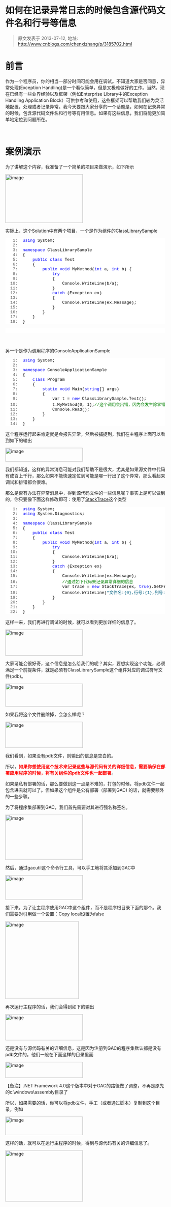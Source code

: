 # 如何在记录异常日志的时候包含源代码文件名和行号等信息 
> 原文发表于 2013-07-12, 地址: http://www.cnblogs.com/chenxizhang/p/3185702.html 


<h1>前言</h1> <p>作为一个程序员，你的相当一部分时间可能会用在调试。不知道大家是否同意，异常处理(Exception Handling)是一个看似简单，但是又极难做好的工作。当然，现在已经有一些业界经验以及框架（例如Enterprise Library中的Exception Handling Application Block）可供参考和使用，这些框架可以帮助我们较为灵活地配置，处理或者记录异常。我今天要跟大家分享的一个话题是，如何在记录异常的时候，包含源代码文件名和行号等有用信息。如果有这些信息，我们将能更加简单地定位到问题所在。</p> <p>&nbsp;</p> <h1>案例演示</h1> <p>为了讲解这个内容，我准备了一个简单的项目来做演示，如下所示</p> <p><a href="http://images.cnitblog.com/blog/9072/201307/12101207-ce199f4c847c4af18ceeceeb124c6cae.png"><img title="image" border="0" alt="image" src="http://images.cnitblog.com/blog/9072/201307/12101208-29e7dbf1f9144a00a2b61fe183613ac3.png" width="244" height="153"></a></p> <p>实际上，这个Solution中有两个项目，一个是作为组件的ClassLibrarySample</p> <div class="csharpcode"><pre><span class="lnum">   1:  </span><span class="kwrd">using</span> System;</pre><pre><span class="lnum">   2:  </span>&nbsp;</pre><pre><span class="lnum">   3:  </span><span class="kwrd">namespace</span> ClassLibrarySample</pre><pre><span class="lnum">   4:  </span>{</pre><pre><span class="lnum">   5:  </span>    <span class="kwrd">public</span> <span class="kwrd">class</span> Test</pre><pre><span class="lnum">   6:  </span>    {</pre><pre><span class="lnum">   7:  </span>        <span class="kwrd">public</span> <span class="kwrd">void</span> MyMethod(<span class="kwrd">int</span> a, <span class="kwrd">int</span> b) {</pre><pre><span class="lnum">   8:  </span>            <span class="kwrd">try</span></pre><pre><span class="lnum">   9:  </span>            {</pre><pre><span class="lnum">  10:  </span>                Console.WriteLine(b/a);</pre><pre><span class="lnum">  11:  </span>            }</pre><pre><span class="lnum">  12:  </span>            <span class="kwrd">catch</span> (Exception ex)</pre><pre><span class="lnum">  13:  </span>            {</pre><pre><span class="lnum">  14:  </span>                Console.WriteLine(ex.Message);</pre><pre><span class="lnum">  15:  </span>            }</pre><pre><span class="lnum">  16:  </span>        }</pre><pre><span class="lnum">  17:  </span>    }</pre><pre><span class="lnum">  18:  </span>}</pre></div>
<style type="text/css">.csharpcode, .csharpcode pre
{
	font-size: small;
	color: black;
	font-family: consolas, "Courier New", courier, monospace;
	background-color: #ffffff;
	/*white-space: pre;*/
}
.csharpcode pre { margin: 0em; }
.csharpcode .rem { color: #008000; }
.csharpcode .kwrd { color: #0000ff; }
.csharpcode .str { color: #006080; }
.csharpcode .op { color: #0000c0; }
.csharpcode .preproc { color: #cc6633; }
.csharpcode .asp { background-color: #ffff00; }
.csharpcode .html { color: #800000; }
.csharpcode .attr { color: #ff0000; }
.csharpcode .alt 
{
	background-color: #f4f4f4;
	width: 100%;
	margin: 0em;
}
.csharpcode .lnum { color: #606060; }
</style>
<pre class="csharpcode">&nbsp;</pre>
<p>
<style type="text/css">.csharpcode, .csharpcode pre
{
	font-size: small;
	color: black;
	font-family: consolas, "Courier New", courier, monospace;
	background-color: #ffffff;
	/*white-space: pre;*/
}
.csharpcode pre { margin: 0em; }
.csharpcode .rem { color: #008000; }
.csharpcode .kwrd { color: #0000ff; }
.csharpcode .str { color: #006080; }
.csharpcode .op { color: #0000c0; }
.csharpcode .preproc { color: #cc6633; }
.csharpcode .asp { background-color: #ffff00; }
.csharpcode .html { color: #800000; }
.csharpcode .attr { color: #ff0000; }
.csharpcode .alt 
{
	background-color: #f4f4f4;
	width: 100%;
	margin: 0em;
}
.csharpcode .lnum { color: #606060; }
</style>
</p>
<p>&nbsp;</p>
<p>另一个是作为调用程序的ConsoleApplicationSample</p>
<div class="csharpcode"><pre><span class="lnum">   1:  </span><span class="kwrd">using</span> System;</pre><pre><span class="lnum">   2:  </span>&nbsp;</pre><pre><span class="lnum">   3:  </span><span class="kwrd">namespace</span> ConsoleApplicationSample</pre><pre><span class="lnum">   4:  </span>{</pre><pre><span class="lnum">   5:  </span>    <span class="kwrd">class</span> Program</pre><pre><span class="lnum">   6:  </span>    {</pre><pre><span class="lnum">   7:  </span>        <span class="kwrd">static</span> <span class="kwrd">void</span> Main(<span class="kwrd">string</span>[] args)</pre><pre><span class="lnum">   8:  </span>        {</pre><pre><span class="lnum">   9:  </span>            var t = <span class="kwrd">new</span> ClassLibrarySample.Test();</pre><pre><span class="lnum">  10:  </span>            t.MyMethod(0, 1);<span class="rem">//这个调用会出错，因为会发生除零错误</span></pre><pre><span class="lnum">  11:  </span>            Console.Read();</pre><pre><span class="lnum">  12:  </span>        }</pre><pre><span class="lnum">  13:  </span>    }</pre><pre><span class="lnum">  14:  </span>}</pre></div>
<p>
<style type="text/css">.csharpcode, .csharpcode pre
{
	font-size: small;
	color: black;
	font-family: consolas, "Courier New", courier, monospace;
	background-color: #ffffff;
	/*white-space: pre;*/
}
.csharpcode pre { margin: 0em; }
.csharpcode .rem { color: #008000; }
.csharpcode .kwrd { color: #0000ff; }
.csharpcode .str { color: #006080; }
.csharpcode .op { color: #0000c0; }
.csharpcode .preproc { color: #cc6633; }
.csharpcode .asp { background-color: #ffff00; }
.csharpcode .html { color: #800000; }
.csharpcode .attr { color: #ff0000; }
.csharpcode .alt 
{
	background-color: #f4f4f4;
	width: 100%;
	margin: 0em;
}
.csharpcode .lnum { color: #606060; }
</style>
</p>
<p>这个程序运行起来肯定就是会报告异常，然后被捕捉到，我们在主程序上面可以看到如下的输出</p>
<p><a href="http://images.cnitblog.com/blog/9072/201307/12101208-67399773ad3c4faaa08ca4ca6680d2d0.png"><img title="image" border="0" alt="image" src="http://images.cnitblog.com/blog/9072/201307/12101209-5df4516cafc14dc082fb6c1ee9c04232.png" width="244" height="43"></a></p>
<p>我们都知道，这样的异常消息可能对我们帮助不是很大，尤其是如果源文件中代码有成百上千行，那么如果不能快速定位到可能是哪一行出了这个异常，那么看起来调试和排错都会很难。</p>
<p>那么是否有办法在异常消息中，得到源代码文件的一些信息呢？事实上是可以做到的，你只要像下面这样修改即可：使用了<a href="http://msdn.microsoft.com/zh-cn/library/vstudio/system.diagnostics.stacktrace.aspx">StackTrace</a>这个类型</p>
<div class="csharpcode"><pre><span class="lnum">   1:  </span><span class="kwrd">using</span> System;</pre><pre><span class="lnum">   2:  </span><span class="kwrd">using</span> System.Diagnostics;</pre><pre><span class="lnum">   3:  </span>&nbsp;</pre><pre><span class="lnum">   4:  </span><span class="kwrd">namespace</span> ClassLibrarySample</pre><pre><span class="lnum">   5:  </span>{</pre><pre><span class="lnum">   6:  </span>    <span class="kwrd">public</span> <span class="kwrd">class</span> Test</pre><pre><span class="lnum">   7:  </span>    {</pre><pre><span class="lnum">   8:  </span>        <span class="kwrd">public</span> <span class="kwrd">void</span> MyMethod(<span class="kwrd">int</span> a, <span class="kwrd">int</span> b) {</pre><pre><span class="lnum">   9:  </span>            <span class="kwrd">try</span></pre><pre><span class="lnum">  10:  </span>            {</pre><pre><span class="lnum">  11:  </span>                Console.WriteLine(b/a);</pre><pre><span class="lnum">  12:  </span>            }</pre><pre><span class="lnum">  13:  </span>            <span class="kwrd">catch</span> (Exception ex)</pre><pre><span class="lnum">  14:  </span>            {</pre><pre><span class="lnum">  15:  </span>                Console.WriteLine(ex.Message);</pre><pre><span class="lnum">  16:  </span>                <span class="rem">//通过如下代码来记录异常详细的信息</span></pre><pre><span class="lnum">  17:  </span>                var trace = <span class="kwrd">new</span> StackTrace(ex, <span class="kwrd">true</span>).GetFrame(0);</pre><pre><span class="lnum">  18:  </span>                Console.WriteLine(<span class="str">"文件名:{0},行号:{1},列号:{2}"</span>, trace.GetFileName(), trace.GetFileLineNumber(), trace.GetFileColumnNumber());</pre><pre><span class="lnum">  19:  </span>            }</pre><pre><span class="lnum">  20:  </span>        }</pre><pre><span class="lnum">  21:  </span>    }</pre><pre><span class="lnum">  22:  </span>}</pre></div>
<style type="text/css">.csharpcode, .csharpcode pre
{
	font-size: small;
	color: black;
	font-family: consolas, "Courier New", courier, monospace;
	background-color: #ffffff;
	/*white-space: pre;*/
}
.csharpcode pre { margin: 0em; }
.csharpcode .rem { color: #008000; }
.csharpcode .kwrd { color: #0000ff; }
.csharpcode .str { color: #006080; }
.csharpcode .op { color: #0000c0; }
.csharpcode .preproc { color: #cc6633; }
.csharpcode .asp { background-color: #ffff00; }
.csharpcode .html { color: #800000; }
.csharpcode .attr { color: #ff0000; }
.csharpcode .alt 
{
	background-color: #f4f4f4;
	width: 100%;
	margin: 0em;
}
.csharpcode .lnum { color: #606060; }
</style>

<p>这样一来，我们再进行调试的时候，就可以看到更加详细的信息了。</p>
<p><a href="http://images.cnitblog.com/blog/9072/201307/12101209-a5aa538c1d07433b9738aa48d55e1c5d.png"><img title="image" border="0" alt="image" src="http://images.cnitblog.com/blog/9072/201307/12101209-ddf7c7d3771c4328bb020c7e6ed6049c.png" width="244" height="82"></a></p>
<p>大家可能会很好奇，这个信息是怎么给我们的呢？其实，要想实现这个功能，必须满足一个前提条件，就是必须有ClassLibrarySample这个组件对应的调试符号文件(pdb)。</p>
<p><a href="http://images.cnitblog.com/blog/9072/201307/12101210-bdbf8ecbec9b404e8539384fc472e901.png"><img title="image" border="0" alt="image" src="http://images.cnitblog.com/blog/9072/201307/12101211-ef6f0bb931c342c39cba894d7c44664e.png" width="244" height="72"></a></p>
<p>如果我将这个文件删除掉，会怎么样呢？</p>
<p><a href="http://images.cnitblog.com/blog/9072/201307/12101211-08760fdfe9cf4186a0f1c3775978c93f.png"><img title="image" border="0" alt="image" src="http://images.cnitblog.com/blog/9072/201307/12101212-5b9dd3edf7f64774b164dc6ed9181e7d.png" width="244" height="82"></a></p>
<p>我们看到，如果没有pdb文件，则输出的信息是空白的。<br></p>
<p>所以，<strong><font color="#ff0000">如果你想使用这个技术来记录这些与源代码有关的详细信息，需要确保在部署应用程序的时候，将有关组件的pdb文件也一起部署</font></strong>。</p>
<p>如果是私有部署的话，那么要做到这一点是不难的，打包的时候，将pdb文件一起包含进去就可以了。但如果这个组件是公有部署（部署到GAC) 的话，就需要额外的一些步骤。</p>
<p>为了将程序集部署到GAC，我们首先需要对其进行强名称签名。</p>
<p><a href="http://images.cnitblog.com/blog/9072/201307/12101212-b7d2ebcc9fc447bbbcb34873b56a45bc.png"><img title="image" border="0" alt="image" src="http://images.cnitblog.com/blog/9072/201307/12101212-b71588cbe45946fd8f235edd238d5a2c.png" width="244" height="142"></a></p>
<p>然后，通过gacutil这个命令行工具，可以手工地将其添加到GAC中</p>
<p><a href="http://images.cnitblog.com/blog/9072/201307/12101214-f55b501748fe41b398118c883c9231f0.png"><img title="image" border="0" alt="image" src="http://images.cnitblog.com/blog/9072/201307/12101215-6919035b98c944e0a112e53a3ce93369.png" width="244" height="77"></a></p>
<p>接下来，为了让主程序使用GAC中这个组件，而不是程序根目录下面的那个。我们需要对引用做一个设置：Copy local设置为false</p>
<p><a href="http://images.cnitblog.com/blog/9072/201307/12101215-a96efbd97eef47899d774950564e629b.png"><img title="image" border="0" alt="image" src="http://images.cnitblog.com/blog/9072/201307/12101216-3f554c55d8e14ebabed3744463d50a4f.png" width="231" height="244"></a></p>
<p>再次运行主程序的话，我们会得到如下的输出</p>
<p><a href="http://images.cnitblog.com/blog/9072/201307/12101216-b8211a6d843c4d3eac02908700a87e96.png"><img title="image" border="0" alt="image" src="http://images.cnitblog.com/blog/9072/201307/12101216-96886d5cb6a64358b5a0e54425785ce6.png" width="244" height="82"></a></p>
<p>还是没有与源代码有关的详细信息，这是因为注册到GAC的程序集默认都是没有pdb文件的。他们一般在下面这样的目录里面</p>
<p><a href="http://images.cnitblog.com/blog/9072/201307/12101216-520f9b9d23ba4da9a8000d6153973a72.png"><img title="image" border="0" alt="image" src="http://images.cnitblog.com/blog/9072/201307/12101217-bb5cb1474c2848e684a3d5b3d02c0442.png" width="244" height="50"></a></p>
<p>【备注】.NET Framework 4.0这个版本中对于GAC的路径做了调整，不再是原先的c:\windows\assembly目录了</p>
<p>所以，如果需要的话，你可以将pdb文件，手工（或者通过脚本）复制到这个目录，例如</p>
<p><a href="http://images.cnitblog.com/blog/9072/201307/12101217-0cf877e661ae4d02bbc33aeebbb87c54.png"><img title="image" border="0" alt="image" src="http://images.cnitblog.com/blog/9072/201307/12101217-7d9ebf7ce01041ddb0b3b2d8b68c6994.png" width="244" height="58"></a></p>
<p>这样的话，就可以在运行主程序的时候，得到与源代码有关的详细信息了。</p>
<p><a href="http://images.cnitblog.com/blog/9072/201307/12101217-c4dcdc9ab6704238b76974ac1e5b347d.png"><img title="image" border="0" alt="image" src="http://images.cnitblog.com/blog/9072/201307/12101217-11cba03c01764bd89463fcca95d36763.png" width="244" height="161"></a></p>